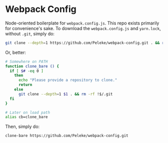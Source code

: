 # Webpack Config

Node-oriented boilerplate for `webpack.config.js`. This repo exists primarily for convenience's sake. To download the `webpack.config.js` and `yarn.lock`, without `.git`, simply do:

```bash
git clone --depth=1 https://github.com/Peleke/webpack-config.git . && rm -rf !$/.git
```

Or, better:

```bash
# Somewhere on PATH
function clone_bare () {
  if [ $# -eq 0 ]
    then
      echo "Please provide a repository to clone."
      return
    else
      git clone --depth=1 $1 . && rm -rf !$/.git
  fi
}

# Later on load path
alias cb=clone_bare
```

Then, simply do:

```
clone-bare https://github.com/Peleke/webpack-config.git
```

